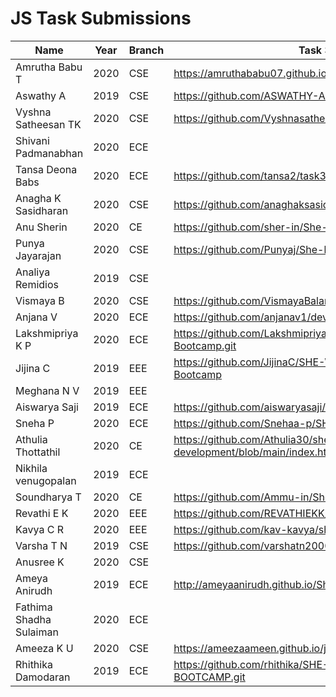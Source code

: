 # JS Task Submissions

| Name                   |Year  |Branch | Task 3                                                       |
|------------------------|------|-------|--------------------------------------------------------------|
| Amrutha Babu T         | 2020 | CSE   | https://amruthababu07.github.io/dev-web-js/              |
| Aswathy A              | 2019 | CSE   | https://github.com/ASWATHY-ANGAJAN/SHE-Bootcamp              |
| Vyshna Satheesan TK    | 2020 | CSE   | https://github.com/Vyshnasatheesan/She-bootcamp.git         |
| Shivani Padmanabhan    | 2020 | ECE   |                |
| Tansa Deona Babs       | 2020 | ECE   | https://github.com/tansa2/task3.git            |
| Anagha K Sasidharan    | 2020 | CSE   | https://github.com/anaghaksasidharan2002/task3.git       |
| Anu Sherin             | 2020 | CE    | https://github.com/sher-in/She-bootcamp                      |
| Punya Jayarajan        | 2020 | CSE   | https://github.com/Punyaj/She-bootcamp.git                      |
| Analiya Remidios       | 2019 | CSE   |              |
| Vismaya B              | 2020 | CSE   | https://github.com/VismayaBalan/web-Bootcamp.git            |
| Anjana V               | 2020 | ECE   | https://github.com/anjanav1/dev-web-htm.git                  |
| Lakshmipriya K P       | 2020 | ECE   | https://github.com/Lakshmipriya-K-P/Web-Dev-Bootcamp.git     |
| Jijina C               | 2019 | EEE   | https://github.com/JijinaC/SHE-Web-Development-Bootcamp      |
| Meghana N V            | 2019 | EEE   |                     |
| Aiswarya Saji          | 2019 | ECE   | https://github.com/aiswaryasaji/she-bootcamp           |
| Sneha P                | 2020 | ECE   | https://github.com/Snehaa-p/SHE-BOOTCAMP.git              |
| Athulia Thottathil     | 2020 | CE    | https://github.com/Athulia30/she-web-development/blob/main/index.html          |
| Nikhila venugopalan    | 2019 | ECE   |      |
| Soundharya T           | 2020 | CE    | https://github.com/Ammu-in/She-bootcamp                     |
| Revathi E K            | 2020 | EEE   | https://github.com/REVATHIEKK/web-bootcamp.git             |
| Kavya C R              | 2020 | EEE   | https://github.com/kav-kavya/she-bootcamp-2.git               |
| Varsha T N             | 2019 | CSE   | https://github.com/varshatn2000/shegcekwebdevelopment    |
| Anusree K              | 2020 | CSE   |             |
| Ameya Anirudh          | 2019 | ECE   | http://ameyaanirudh.github.io/She-Bootcamp/               |
| Fathima Shadha Sulaiman| 2020 | ECE   |                        |
| Ameeza K U             | 2020 | CSE   | https://ameezaameen.github.io/javascript/          |
| Rhithika Damodaran     | 2019 | ECE   | https://github.com/rhithika/SHE-WEB-DEVELOPMENT-BOOTCAMP.git |
